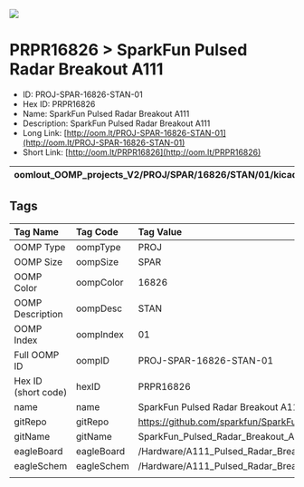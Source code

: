 


  
![][im]
# PRPR16826 > SparkFun Pulsed Radar Breakout A111

- ID: PROJ-SPAR-16826-STAN-01
- Hex ID: PRPR16826
- Name: SparkFun Pulsed Radar Breakout A111
- Description: SparkFun Pulsed Radar Breakout A111
- Long Link: [http://oom.lt/PROJ-SPAR-16826-STAN-01](http://oom.lt/PROJ-SPAR-16826-STAN-01)
- Short Link: [http://oom.lt/PRPR16826](http://oom.lt/PRPR16826)
  

|oomlout_OOMP_projects_V2/PROJ/SPAR/16826/STAN/01/kicadPcb3dFront.png|oomlout_OOMP_projects_V2/PROJ/SPAR/16826/STAN/01/kicadPcb3dBack.png|oomlout_OOMP_projects_V2/PROJ/SPAR/16826/STAN/01/kicadPcb3d.png||
| :---: | :---: | :---: | :---: |

## Tags
  

|Tag Name|Tag Code|Tag Value|
| :--- | :--- | :--- |
|OOMP Type|oompType|PROJ|
|OOMP Size|oompSize|SPAR|
|OOMP Color|oompColor|16826|
|OOMP Description|oompDesc|STAN|
|OOMP Index|oompIndex|01|
|Full OOMP ID|oompID|PROJ-SPAR-16826-STAN-01|
|Hex ID (short code)|hexID|PRPR16826|
|name|name|SparkFun Pulsed Radar Breakout A111|
|gitRepo|gitRepo|https://github.com/sparkfun/SparkFun_Pulsed_Radar_Breakout_A111|
|gitName|gitName|SparkFun_Pulsed_Radar_Breakout_A111|
|eagleBoard|eagleBoard|/Hardware/A111_Pulsed_Radar_Breakout.brd|
|eagleSchem|eagleSchem|/Hardware/A111_Pulsed_Radar_Breakout.sch|
||||



[im]: PROJ/SPAR/16826/STAN/01/kicadPcb3d_450.png
